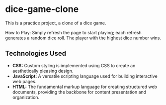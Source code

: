 # dice-game-clone
This is a practice project, a clone of a dice game.

How to Play:
Simply refresh the page to start playing; each refresh generates a random dice roll. The player with the highest dice number wins.

## Technologies Used
- **CSS:** Custom styling is implemented using CSS to create an aesthetically pleasing design.
- **JavaScript:** A versatile scripting language used for building interactive web pages.
- **HTML:** The fundamental markup language for creating structured web documents, providing the backbone for content presentation and organization.
